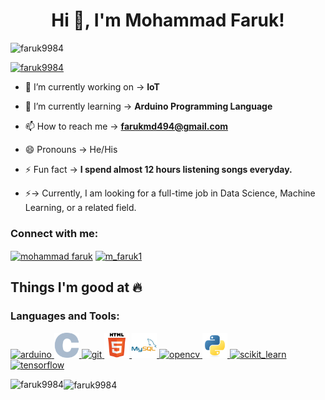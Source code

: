 <h1 align="center">Hi 👋, I'm Mohammad Faruk!</h1>

<p align="left"> <img src="https://komarev.com/ghpvc/?username=faruk9984&label=Profile%20views&color=0e75b6&style=flat" alt="faruk9984" /> </p>

<p align="left"> <a href="https://github.com/ryo-ma/github-profile-trophy"><img src="https://github-profile-trophy.vercel.app/?username=faruk9984" alt="faruk9984" /></a> </p>
 
- 🔭 I’m currently working on -> **IoT**
- 🌱 I’m currently learning -> **Arduino Programming Language**
- 📫 How to reach me -> **farukmd494@gmail.com**
- 😄 Pronouns -> He/His
- ⚡ Fun fact -> **I spend almost 12 hours listening songs everyday.**

- ⚡->  Currently, I am looking for a full-time job in Data Science, Machine Learning, or a related field.
 
<h3 align="left">Connect with me:</h3>
<p align="left">
<a href="https://fb.com/mohammad faruk" target="blank"><img align="center" src="https://cdn.jsdelivr.net/npm/simple-icons@3.0.1/icons/facebook.svg" alt="mohammad faruk" height="30" width="40" /></a>
<a href="https://instagram.com/m_faruk1" target="blank"><img align="center" src="https://cdn.jsdelivr.net/npm/simple-icons@3.0.1/icons/instagram.svg" alt="m_faruk1" height="30" width="40" /></a>
</p>
 
 <h2> Things I'm good at 🔥 </h2>
 
<h3 align="left">Languages and Tools:</h3>
<p align="left"> <a href="https://www.arduino.cc/" target="_blank"> <img src="https://cdn.worldvectorlogo.com/logos/arduino-1.svg" alt="arduino" width="40" height="40"/> </a> <a href="https://www.cprogramming.com/" target="_blank"> <img src="https://raw.githubusercontent.com/devicons/devicon/master/icons/c/c-original.svg" alt="c" width="40" height="40"/> </a> <a href="https://git-scm.com/" target="_blank"> <img src="https://www.vectorlogo.zone/logos/git-scm/git-scm-icon.svg" alt="git" width="40" height="40"/> </a> <a href="https://www.w3.org/html/" target="_blank"> <img src="https://raw.githubusercontent.com/devicons/devicon/master/icons/html5/html5-original-wordmark.svg" alt="html5" width="40" height="40"/> </a> <a href="https://www.mysql.com/" target="_blank"> <img src="https://raw.githubusercontent.com/devicons/devicon/master/icons/mysql/mysql-original-wordmark.svg" alt="mysql" width="40" height="40"/> </a> <a href="https://opencv.org/" target="_blank"> <img src="https://www.vectorlogo.zone/logos/opencv/opencv-icon.svg" alt="opencv" width="40" height="40"/> </a> <a href="https://www.python.org" target="_blank"> <img src="https://raw.githubusercontent.com/devicons/devicon/master/icons/python/python-original.svg" alt="python" width="40" height="40"/> </a> <a href="https://scikit-learn.org/" target="_blank"> <img src="https://upload.wikimedia.org/wikipedia/commons/0/05/Scikit_learn_logo_small.svg" alt="scikit_learn" width="40" height="40"/> </a> <a href="https://www.tensorflow.org" target="_blank"> <img src="https://www.vectorlogo.zone/logos/tensorflow/tensorflow-icon.svg" alt="tensorflow" width="40" height="40"/> </a> </p>
 

<p><img align="left" src="https://github-readme-stats.vercel.app/api?username=faruk9984&show_icons=true&title_color=ffffff&icon_color=bb2acf&text_color=daf7dc&bg_color=151515&locale=en" alt="faruk9984" /></p>
<p><img align="center" src="https://github-readme-stats.vercel.app/api/top-langs?username=faruk9984&show_icons=true&locale=en&layout=compact" alt="faruk9984" /></p>

 

 
